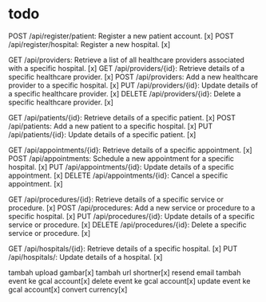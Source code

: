 # todo

POST /api/register/patient: Register a new patient account. [x]
POST /api/register/hospital: Register a new hospital. [x]

GET /api/providers: Retrieve a list of all healthcare providers associated with a specific hospital. [x]
GET /api/providers/{id}: Retrieve details of a specific healthcare provider. [x]
POST /api/providers: Add a new healthcare provider to a specific hospital. [x]
PUT /api/providers/{id}: Update details of a specific healthcare provider. [x]
DELETE /api/providers/{id}: Delete a specific healthcare provider. [x]

GET /api/patients/{id}: Retrieve details of a specific patient. [x]
POST /api/patients: Add a new patient to a specific hospital. [x]
PUT /api/patients/{id}: Update details of a specific patient. [x]

GET /api/appointments/{id}: Retrieve details of a specific appointment. [x]
POST /api/appointments: Schedule a new appointment for a specific hospital. [x]
PUT /api/appointments/{id}: Update details of a specific appointment. [x]
DELETE /api/appointments/{id}: Cancel a specific appointment. [x]

GET /api/procedures/{id}: Retrieve details of a specific service or procedure. [x]
POST /api/procedures: Add a new service or procedure to a specific hospital. [x]
PUT /api/procedures/{id}: Update details of a specific service or procedure. [x]
DELETE /api/procedures/{id}: Delete a specific service or procedure. [x]

GET /api/hospitals/{id}: Retrieve details of a specific hospital. [x]
PUT /api/hospitals/: Update details of a hospital. [x]

tambah upload gambar[x]
tambah url shortner[x]
resend email
tambah event ke gcal account[x]
delete event ke gcal account[x]
update event ke gcal account[x]
convert currency[x]